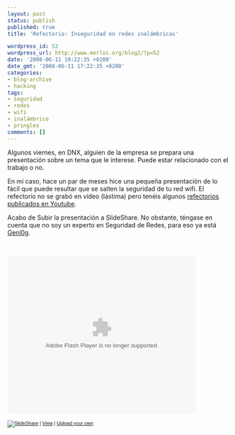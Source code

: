 ```yaml
---
layout: post
status: publish
published: true
title: 'Refectorio: Inseguridad en redes inalámbricas'

wordpress_id: 52
wordpress_url: http://www.merlos.org/blog2/?p=52
date: '2008-06-11 19:22:35 +0200'
date_gmt: '2008-06-11 17:22:35 +0200'
categories:
- blog-archive
- hacking
tags:
- seguridad
- redes
- wifi
- inalámbrico
- pringles
comments: []
---
```

<p>Algunos viernes, en DNX, alguien de la empresa se prepara una presentación sobre un tema que le interese. Puede estar relacionado con el trabajo o no.</p>
<p>En mi caso, hace un par de meses hice una pequeña presentación de lo fácil que puede resultar que se salten la seguridad de tu red wifi. El refectorio no se grabó en vídeo (lástima) pero tenéis algunos <a title="Vídeos DNXGroup" href="http://es.youtube.com/user/dnxConsulting">refectorios publicados en Youtube</a>.</p>
<p>Acabo de Subir la presentación a SlideShare. No obstante, téngase en cuenta que no soy un experto en Seguridad de Redes, para eso ya está <a title="Genl0g's blog" href="http://www.synesthesic.net">Genl0g</a>.</p>
<p> </p>
<div id="__ss_461511" style="width: 425px; text-align: left;"><object classid="clsid:d27cdb6e-ae6d-11cf-96b8-444553540000" width="425" height="355" codebase="http://download.macromedia.com/pub/shockwave/cabs/flash/swflash.cab#version=6,0,40,0"><param name="allowFullScreen" value="true" /><param name="allowScriptAccess" value="always" /><param name="src" value="http://static.slideshare.net/swf/ssplayer2.swf?doc=inseguridadredesinalambricas-1213203954845969-8" /><embed type="application/x-shockwave-flash" width="425" height="355" src="http://static.slideshare.net/swf/ssplayer2.swf?doc=inseguridadredesinalambricas-1213203954845969-8" allowscriptaccess="always" allowfullscreen="true"></embed></object></p>
<div style="font-size:11px;font-family:tahoma,arial;height:26px;padding-top:2px;"><a href="http://www.slideshare.net/?src=embed"><img style="border:0px none;margin-bottom:-5px" src="http://static.slideshare.net/swf/logo_embd.png" alt="SlideShare" /></a> | <a title="View Inseguridad Redes Inalambricas on SlideShare" href="http://www.slideshare.net/jmmerlos/inseguridad-redes-inalambricas?src=embed">View</a> | <a href="http://www.slideshare.net/upload?src=embed">Upload your own</a></div>
</div>
<p> </p>
